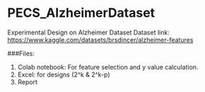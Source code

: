 # PECS_AlzheimerDataset
Experimental Design on Alzheimer Dataset
Dataset link: https://www.kaggle.com/datasets/brsdincer/alzheimer-features

###Files:
1. Colab notebook: For feature selection and y value calculation.
2. Excel: for designs (2^k & 2^k-p)
3. Report
